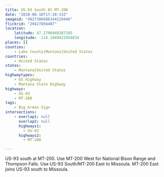 ```yaml
---
title: US-93 South At MT-200
date: "2018-08-10T17:30:33Z"
imageid: "4927306686344129446"
flickrid: "29427856407"
location:
    latitude: 47.2796948387185
    longitude: -114.1849422454834
places: []
counties:
    - Lake County|Montana|United States
countries:
    - United States
states:
    - Montana|United States
highwaytypes:
    - US Highway
    - Montana State Highway
highways:
    - US-93
    - MT-200
tags:
    - Big Green Sign
intersections:
    - overlap1: null
      overlap2: null
      highways1:
        - US-93
      highways2:
        - MT-200

---
```

US-93 south at MT-200.  Use MT-200 West for National Bison Range and Thompson Falls.  Use US-93 South/MT-200 East to Missoula.  MT-200 East joins US-93 south to Missoula.